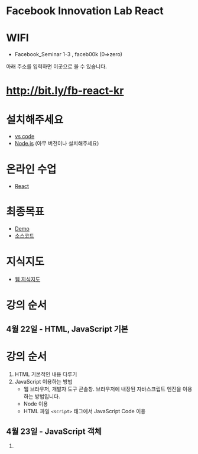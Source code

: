# Facebook Innovation Lab React 

# WIFI
 - Facebook_Seminar 1-3  ,   faceb00k (0=>zero)

아래 주소를 입력하면 이곳으로 올 수 있습니다. 
# http://bit.ly/fb-react-kr

# 설치해주세요
 - [vs code](https://code.visualstudio.com/)
 - [Node.js](https://nodejs.org/en/) (아무 버전이나 설치해주세요)

# 온라인 수업 
 - [React](https://opentutorials.org/module/4058)

# 최종목표
 - [Demo](https://egoing.github.io/react-tutorial-example/)
 - [소스코드](https://github.com/egoing/react-tutorial-example)

# 지식지도
 - [웹 지식지도](https://seomal.org/)

# 강의 순서
## 4월 22일 - HTML, JavaScript 기본

 # 강의 순서
1. HTML 기본적인 내용 다루기
2. JavaScript 이용하는 방법
    * 웹 브라우저, 개발자 도구 콘솔창. 브라우저에 내장된 자바스크립트 엔진을 이용하는 방법입니다.
    * Node 이용
    * HTML 파일 ``<script>`` 태그에서 JavaScript Code 이용
  <!-- JavaScript Object Oriented 개념 설명 -->

## 4월 23일 - JavaScript 객체
1. 
